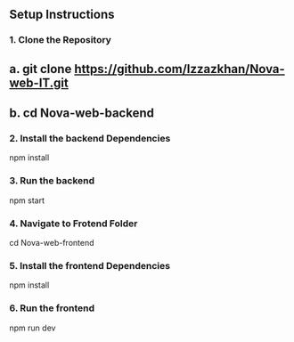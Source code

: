 ## **Setup Instructions**

### 1. Clone the Repository

## a. git clone https://github.com/Izzazkhan/Nova-web-IT.git
## b. cd Nova-web-backend

### 2. Install the backend Dependencies
npm install

### 3. Run the backend
npm start

### 4. Navigate to Frotend Folder
cd Nova-web-frontend

### 5. Install the frontend Dependencies
npm install

### 6. Run the frontend
npm run dev
